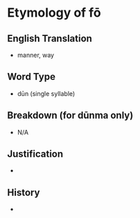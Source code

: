 # Etymology of fō

## English Translation
- manner, way

## Word Type
- dūn (single syllable)

## Breakdown (for dūnma only)
- N/A

## Justification
- 

## History
- 
